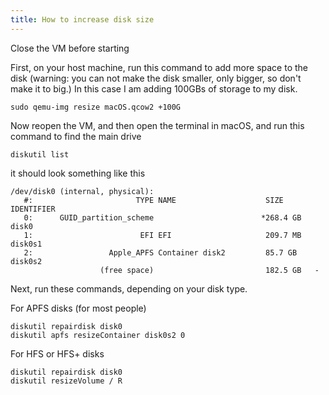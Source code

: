 ```yaml
---
title: How to increase disk size
--- 
```


Close the VM before starting

First, on your host machine, run this command to add more space to the disk (warning: you can not make the disk smaller, only bigger, so don't make it to big.)
In this case I am adding 100GBs of storage to my disk.

```
sudo qemu-img resize macOS.qcow2 +100G
```

Now reopen the VM, and then open the terminal in macOS, and run this command to find the main drive

```
diskutil list
```

it should look something like this

```
/dev/disk0 (internal, physical):
   #:                       TYPE NAME                    SIZE       IDENTIFIER
   0:      GUID_partition_scheme                        *268.4 GB   disk0
   1:                        EFI ⁨EFI⁩                     209.7 MB   disk0s1
   2:                 Apple_APFS ⁨Container disk2⁩         85.7 GB    disk0s2
                    (free space)                         182.5 GB   -
```

Next, run these commands, depending on your disk type.

For APFS disks (for most people)

```
diskutil repairdisk disk0
diskutil apfs resizeContainer disk0s2 0
```

For HFS or HFS+ disks

```
diskutil repairdisk disk0
diskutil resizeVolume / R
```
